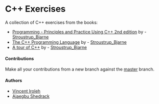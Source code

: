 # C++ Exercises 
A collection of C++ exercises from the books:
 - [Programming - Principles and Practice Using C++ 2nd edition](https://www.amazon.com/Programming-Principles-Practice-Using-2nd/dp/0321992784) by - [Stroustrup_Bjarne](http://www.stroustrup.com/)
 - [The C++ Programming Language](https://www.amazon.com/C-Programming-Language-4th/dp/0321563840) by - [Stroustrup_Bjarne](http://www.stroustrup.com/)
 - [A tour of C++](https://www.amazon.com/Tour-C-Depth/dp/0321958314) by - [Stroustrup_Bjarne](http://www.stroustrup.com/)

#### Contributions
Make all your contributions from a new branch against the [master](#) branch.
#### Authors 
 - [Vincent Iroleh](https://github.com/vincentiroleh)
 - [Ajaegbu Shedrack](https://github.com/Theshedman)
